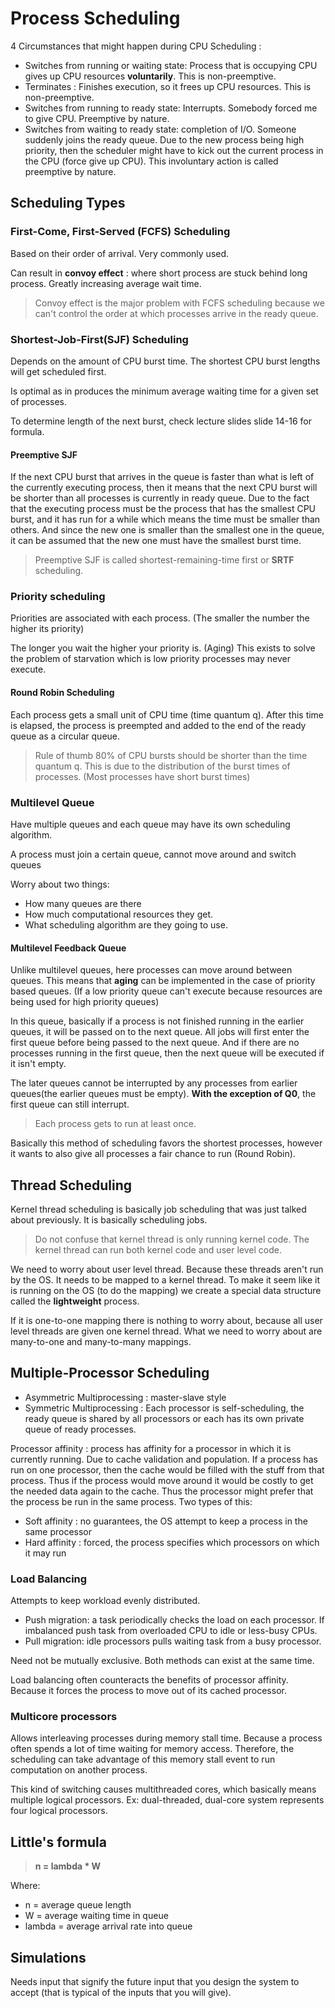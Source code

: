 # Process Scheduling

4 Circumstances that might happen during CPU Scheduling :

- Switches from running or waiting state: Process that is occupying CPU gives up CPU resources **voluntarily**. This is non-preemptive.
- Terminates : Finishes execution, so it frees up CPU resources. This is non-preemptive.
- Switches from running to ready state: Interrupts. Somebody forced me to give CPU. Preemptive by nature.
- Switches from waiting to ready state: completion of I/O. Someone suddenly joins the ready queue. Due to the new process being high priority, then the scheduler might have to kick out the current process in the CPU (force give up CPU). This involuntary action is called preemptive by nature.

## Scheduling Types

### First-Come, First-Served (FCFS) Scheduling

Based on their order of arrival. Very commonly used.

Can result in **convoy effect** : where short process are stuck behind long process. Greatly increasing average wait time.

> Convoy effect is the major problem with FCFS scheduling because we can't control the order at which processes arrive in the ready queue.

### Shortest-Job-First(SJF) Scheduling

Depends on the amount of CPU burst time. The shortest CPU burst lengths will get scheduled first.

Is optimal as in produces the minimum average waiting time for a given set of processes.

To determine length of the next burst, check lecture slides slide 14-16 for formula.

#### Preemptive SJF

If the next CPU burst that arrives in the queue is faster than what is left of the currently executing process, then it means that the next CPU burst will be shorter than all processes is currently in ready queue. Due to the fact that the executing process must be the process that has the smallest CPU burst, and it has run for a while which means the time must be smaller than others. And since the new one is smaller than the smallest one in the queue, it can be assumed that the new one must have the smallest burst time.

> Preemptive SJF is called shortest-remaining-time first or **SRTF** scheduling.

### Priority scheduling

Priorities are associated with each process. (The smaller the number the higher its priority)

The longer you wait the higher your priority is. (Aging) This exists to solve the problem of starvation which is low priority processes may never execute.

#### Round Robin Scheduling

Each process gets a small unit of CPU time (time quantum q). After this time is elapsed, the process is preempted and added to the end of the ready queue as a circular queue.

> Rule of thumb 80% of CPU bursts should be shorter than the time quantum q. This is due to the distribution of the burst times of processes. (Most processes have short burst times)

### Multilevel Queue

Have multiple queues and each queue may have its own scheduling algorithm.

A process must join a certain queue, cannot move around and switch queues

Worry about two things:

- How many queues are there
- How much computational resources they get.
- What scheduling algorithm are they going to use.

#### Multilevel Feedback Queue

Unlike multilevel queues, here processes can move around between queues. This means that **aging** can be implemented in the case of priority based queues. (If a low priority queue can't execute because resources are being used for high priority queues)

In this queue, basically if a process is not finished running in the earlier queues, it will be passed on to the next queue. All jobs will first enter the first queue before being passed to the next queue. And if there are no processes running in the first queue, then the next queue will be executed if it isn't empty.

The later queues cannot be interrupted by any processes from earlier queues(the earlier queues must be empty). **With the exception of Q0**, the first queue can still interrupt.

> Each process gets to run at least once.

Basically this method of scheduling favors the shortest processes, however it wants to also give all processes a fair chance to run (Round Robin).

## Thread Scheduling

Kernel thread scheduling is basically job scheduling that was just talked about previously. It is basically scheduling jobs.

> Do not confuse that kernel thread is only running kernel code. The kernel thread can run both kernel code and user level code.

We need to worry about user level thread. Because these threads aren't run by the OS. It needs to be mapped to a kernel thread. To make it seem like it is running on the OS (to do the mapping) we create a special data structure called the **lightweight** process.

If it is one-to-one mapping there is nothing to worry about, because all user level threads are given one kernel thread. What we need to worry about are many-to-one and many-to-many mappings.

## Multiple-Processor Scheduling

- Asymmetric Multiprocessing : master-slave style
- Symmetric Multiprocessing : Each processor is self-scheduling, the ready queue is shared by all processors or each has its own private queue of ready processes.

Processor affinity : process has affinity for a processor in which it is currently running. Due to cache validation and population. If a process has run on one processor, then the cache would be filled with the stuff from that process. Thus if the process would move around it would be costly to get the needed data again to the cache. Thus the processor might prefer that the process be run in the same process. Two types of this:

- Soft affinity : no guarantees, the OS attempt to keep a process in the same processor
- Hard affinity : forced, the process specifies which processors on which it may run

### Load Balancing

Attempts to keep workload evenly distributed.

- Push migration: a task periodically checks the load on each processor. If imbalanced push task from overloaded CPU to idle or less-busy CPUs.
- Pull migration: idle processors pulls waiting task from a busy processor.

Need not be mutually exclusive. Both methods can exist at the same time.

Load balancing often counteracts the benefits of processor affinity. Because it forces the process to move out of its cached processor.

### Multicore processors

Allows interleaving processes during memory stall time. Because a process often spends a lot of time waiting for memory access. Therefore, the scheduling can take advantage of this memory stall event to run computation on another process.

This kind of switching causes multithreaded cores, which basically means multiple logical processors. Ex: dual-threaded, dual-core system represents four logical processors.

## Little's formula

> **n = lambda * W**

Where:

- n = average queue length
- W = average waiting time in queue
- lambda = average arrival rate into queue

## Simulations

Needs input that signify the future input that you design the system to accept (that is typical of the inputs that you will give).
